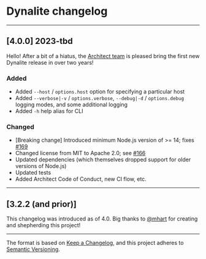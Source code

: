 # Dynalite changelog

---

## [4.0.0] 2023-tbd

Hello! After a bit of a hiatus, the [Architect team](https://github.com/architect/dynalite/issues/166) is pleased bring the first new Dynalite release in over two years!

### Added

- Added `--host` / `options.host` option for specifying a particular host
- Added `--verbose|-v` / `options.verbose`, `--debug|-d` / `options.debug` logging modes, and some additional logging
- Added `-h` help alias for CLI

### Changed

- [Breaking change] Introduced minimum Node.js version of >= 14; fixes [#169](https://github.com/architect/dynalite/issues/169)
- Changed license from MIT to Apache 2.0; see [#166](https://github.com/architect/dynalite/issues/166)
- Updated dependencies (which themselves dropped support for older versions of Node.js)
- Updated tests
- Added Architect Code of Conduct, new CI flow, etc.

---

## [3.2.2 (and prior)]

This changelog was introduced as of 4.0. Big thanks to [@mhart](https://github.com/mhart) for creating and shepherding this project!

---

The format is based on [Keep a Changelog](https://keepachangelog.com/en/1.0.0/), and this project adheres to [Semantic Versioning](https://semver.org/spec/v2.0.0.html).
